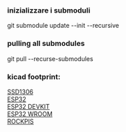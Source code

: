 ### inizializzare i submoduli 

git submodule update --init --recursive

### pulling all submodules

git pull --recurse-submodules


### kicad footprint:

[SSD1306](https://github.com/pforrmi/KiCad-SSD1306-128x64)  
[ESP32](https://github.com/adamjvr/ESP32-kiCAD-Footprints)  
[ESP32 DEVKIT](https://www.snapeda.com/parts/ESP32-DEVKITC-32D/Espressif%20Systems/view-part/)  
[ESP32 WROOM](https://www.snapeda.com/parts/ESP32-WROOM-32/Espressif%20Systems/view-part/)  
[ROCKPIS](https://github.com/flatmax/RockPi)
